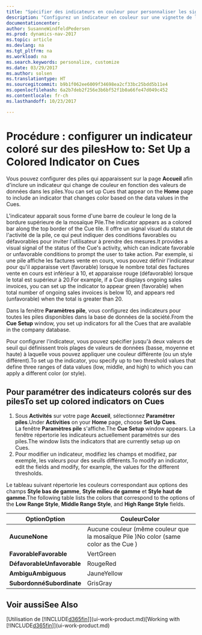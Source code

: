 ```yaml
---
title: "Spécifier des indicateurs en couleur pour personnaliser les signaux visuels à propos de l'activité d'une pile"
description: "Configurez un indicateur en couleur sur une vignette de la pile pour fournir un signal visuel personnalisé de l'activité de la pile."
documentationcenter: 
author: SusanneWindfeldPedersen
ms.prod: dynamics-nav-2017
ms.topic: article
ms.devlang: na
ms.tgt_pltfrm: na
ms.workload: na
ms.search.keywords: personalize, customize
ms.date: 03/29/2017
ms.author: solsen
ms.translationtype: HT
ms.sourcegitcommit: b9b1f062ee6009f34698ea2cf33bc25bdd5b11e4
ms.openlocfilehash: 6a2b7deb2f256e3b6bf52f1b0a66fe47d049c452
ms.contentlocale: fr-ch
ms.lasthandoff: 10/23/2017

---
```

# <a name="how-to-set-up-a-colored-indicator-on-cues"></a><span data-ttu-id="b68d1-103">Procédure : configurer un indicateur coloré sur des piles</span><span class="sxs-lookup"><span data-stu-id="b68d1-103">How to: Set Up a Colored Indicator on Cues</span></span>
<span data-ttu-id="b68d1-104">Vous pouvez configurer des piles qui apparaissent sur la page **Accueil** afin d'inclure un indicateur qui change de couleur en fonction des valeurs de données dans les piles.</span><span class="sxs-lookup"><span data-stu-id="b68d1-104">You can set up Cues that appear on the **Home** page to include an indicator that changes color based on the data values in the Cues.</span></span>

<span data-ttu-id="b68d1-105">L'indicateur apparait sous forme d'une barre de couleur le long de la bordure supérieure de la mosaïque Pile.</span><span class="sxs-lookup"><span data-stu-id="b68d1-105">The indicator appears as a colored bar along the top border of the Cue tile.</span></span> <span data-ttu-id="b68d1-106">Il offre un signal visuel du statut de l'activité de la pile, ce qui peut indiquer des conditions favorables ou défavorables pour inviter l'utilisateur à prendre des mesures.</span><span class="sxs-lookup"><span data-stu-id="b68d1-106">It provides a visual signal of the status of the Cue's activity, which can indicate favorable or unfavorable conditions to prompt the user to take action.</span></span> <span data-ttu-id="b68d1-107">Par exemple, si une pile affiche les factures vente en cours, vous pouvez définir l'indicateur pour qu'il apparaisse vert (favorable) lorsque le nombre total des factures vente en cours est inférieur à 10, et apparaisse rouge (défavorable) lorsque le total est supérieur à 20.</span><span class="sxs-lookup"><span data-stu-id="b68d1-107">For example, if a Cue displays ongoing sales invoices, you can set up the indicator to appear green (favorable) when total number of ongoing sales invoices is below 10, and appears red (unfavorable) when the total is greater than 20.</span></span>

<span data-ttu-id="b68d1-108">Dans la fenêtre **Paramètres pile**, vous configurez des indicateurs pour toutes les piles disponibles dans la base de données de la société.</span><span class="sxs-lookup"><span data-stu-id="b68d1-108">From the **Cue Setup** window, you set up indicators for all the Cues that are available in the company database.</span></span>

<span data-ttu-id="b68d1-109">Pour configurer l'indicateur, vous pouvez spécifier jusqu'à deux valeurs de seuil qui définissent trois plages de valeurs de données (basse, moyenne et haute) à laquelle vous pouvez appliquer une couleur différente (ou un style différent).</span><span class="sxs-lookup"><span data-stu-id="b68d1-109">To set up the indicator, you specify up to two threshold values that define three ranges of data values (low, middle, and high) to which you can apply a different color (or style).</span></span>

## <a name="to-set-up-colored-indicators-on-cues"></a><span data-ttu-id="b68d1-110">Pour paramétrer des indicateurs colorés sur des piles</span><span class="sxs-lookup"><span data-stu-id="b68d1-110">To set up colored indicators on Cues</span></span>
1. <span data-ttu-id="b68d1-111">Sous **Activités** sur votre page **Accueil**, sélectionnez **Paramétrer piles**.</span><span class="sxs-lookup"><span data-stu-id="b68d1-111">Under **Activities** on your **Home** page, choose **Set Up Cues**.</span></span>  
   <span data-ttu-id="b68d1-112">La fenêtre **Paramètres pile** s'affiche.</span><span class="sxs-lookup"><span data-stu-id="b68d1-112">The **Cue Setup** window appears.</span></span> <span data-ttu-id="b68d1-113">La fenêtre répertorie les indicateurs actuellement paramétrés sur des piles.</span><span class="sxs-lookup"><span data-stu-id="b68d1-113">The window lists the indicators that are currently setup up on Cues.</span></span>
2. <span data-ttu-id="b68d1-114">Pour modifier un indicateur, modifiez les champs et modifiez, par exemple, les valeurs pour des seuils différents.</span><span class="sxs-lookup"><span data-stu-id="b68d1-114">To modify an indicator, edit the fields and modify, for example, the values for the different thresholds.</span></span>  

<span data-ttu-id="b68d1-115">Le tableau suivant répertorie les couleurs correspondant aux options des champs **Style bas de gamme**, **Style milieu de gamme** et **Style haut de gamme**.</span><span class="sxs-lookup"><span data-stu-id="b68d1-115">The following table lists the colors that correspond to the options of the **Low Range Style**, **Middle Range Style**, and **High Range Style** fields.</span></span>

| <span data-ttu-id="b68d1-116">Option</span><span class="sxs-lookup"><span data-stu-id="b68d1-116">Option</span></span> | <span data-ttu-id="b68d1-117">Couleur</span><span class="sxs-lookup"><span data-stu-id="b68d1-117">Color</span></span> |
| --- | --- |
| <span data-ttu-id="b68d1-118">**Aucune**</span><span class="sxs-lookup"><span data-stu-id="b68d1-118">**None**</span></span> |<span data-ttu-id="b68d1-119">Aucune couleur (même couleur que la mosaïque Pile )</span><span class="sxs-lookup"><span data-stu-id="b68d1-119">No color (same color as the Cue )</span></span>|
| <span data-ttu-id="b68d1-120">**Favorable**</span><span class="sxs-lookup"><span data-stu-id="b68d1-120">**Favorable**</span></span> |<span data-ttu-id="b68d1-121">Vert</span><span class="sxs-lookup"><span data-stu-id="b68d1-121">Green</span></span> |
| <span data-ttu-id="b68d1-122">**Défavorable**</span><span class="sxs-lookup"><span data-stu-id="b68d1-122">**Unfavorable**</span></span> |<span data-ttu-id="b68d1-123">Rouge</span><span class="sxs-lookup"><span data-stu-id="b68d1-123">Red</span></span> |
| <span data-ttu-id="b68d1-124">**Ambigu**</span><span class="sxs-lookup"><span data-stu-id="b68d1-124">**Ambiguous**</span></span> |<span data-ttu-id="b68d1-125">Jaune</span><span class="sxs-lookup"><span data-stu-id="b68d1-125">Yellow</span></span> |
| <span data-ttu-id="b68d1-126">**Subordonné**</span><span class="sxs-lookup"><span data-stu-id="b68d1-126">**Subordinate**</span></span> |<span data-ttu-id="b68d1-127">Gris</span><span class="sxs-lookup"><span data-stu-id="b68d1-127">Gray</span></span> |

## <a name="see-also"></a><span data-ttu-id="b68d1-128">Voir aussi</span><span class="sxs-lookup"><span data-stu-id="b68d1-128">See Also</span></span>
<span data-ttu-id="b68d1-129">[Utilisation de [!INCLUDE[d365fin](includes/d365fin_md.md)]](ui-work-product.md)</span><span class="sxs-lookup"><span data-stu-id="b68d1-129">[Working with [!INCLUDE[d365fin](includes/d365fin_md.md)]](ui-work-product.md)</span></span>

